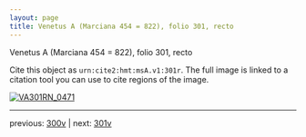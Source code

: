 ```yaml
---
layout: page
title: Venetus A (Marciana 454 = 822), folio 301, recto
---
```


Venetus A (Marciana 454 = 822), folio 301, recto

Cite this object as `urn:cite2:hmt:msA.v1:301r`.  The full image is linked to a citation tool you can use to cite regions of the image.

[![VA301RN_0471](http://www.homermultitext.org/iipsrv?IIIF=/project/homer/pyramidal/deepzoom/hmt/vaimg/2017a/VA301RN_0471.tif/full/800,/0/default.jpg)](http://www.homermultitext.org/ict2/?urn=urn:cite2:hmt:vaimg.2017a:VA301RN_0471) 

---

previous:  [300v](../300v/) | next: [301v](../301v/)